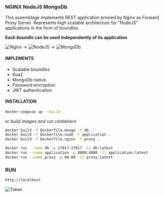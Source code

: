 ### NGINX NodeJS MongoDb

This assemblage implements REST application proxied by Nginx as Forward Proxy Server.
Represents high scalable architecture for "NodeJS" applications in the form of boundles.

**Each _boundle_ can be used independently of its application**

![Nginx](https://images.sftcdn.net/images/t_optimized,f_auto/p/6dd52663-2bbf-48e0-a7cc-cdb043b326ef/1544311950/nginx-logo.png) &rightarrow;
![NodeJS](http://bogdanov-blog.ru/wp-content/themes/blogus/img/types/nodejs.png) &rightarrow;
![MongoDb](https://download.asperasoft.com/download/docs/orchestrator/2.6.1/user_win/webhelp/images/plugin_MongodbOperation.png)


#### IMPLEMENTS
 - Scalable boundles
 - Koa2
 - MongoDb native
 - Password encryption
 - JWT authentication
 
#### INSTALLATION

```bash
docker-compose up --build
```
*or build images and run containers*
```bash
docker build -f Dockerfile.mongo -t db .
docker build -f Dockerfile.node -t application .
docker build -f Dockerfile.nginx -t proxy .
```

```bash
docker run --name db -p 27017:27017 -ti db:latest
docker run --name application -p 8080:8080 -ti application:latest
docker run --name proxy -p 80:80 -ti proxy:latest
```

### RUN
```bash
http://localhost
```

![Token](https://uploads.toptal.io/blog/image/958/toptal-blog-image-1426676428399.jpeg)


